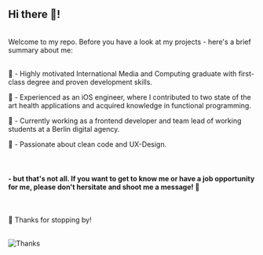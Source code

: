 ## Hi there 👋!

<br/>
Welcome to my repo. Before you have a look at my projects - here's a brief summary about me: <br/><br/>

<!--
**JossBa/jossba** is a ✨ _special_ ✨ repository because its `README.md` (this file) appears on your GitHub profile.

Here are some ideas to get you started:

- 🔭 I’m currently working on ...
- 🌱 I’m currently learning ...
- 👯 I’m looking to collaborate on ...
- 🤔 I’m looking for help with ...
- 💬 Ask me about ...
- 📫 How to reach me: ...
- 😄 Pronouns: ...
- ⚡ Fun fact: ...
-->
 🚀 - Highly motivated International Media and Computing graduate with first-class degree and proven development skills. <br/>
 
 📱 - Experienced as an iOS engineer, where I contributed to two state of the art health applications and acquired knowledge in functional programming. <br/>
 
 💼 - Currently working as a frontend developer and team lead of working students at a Berlin digital agency. <br/>
 
 💜 - Passionate about clean code and UX-Design.<br/><br/><br/>

#### - but that's not all. If you want to get to know me or have a job opportunity for me, please don't hersitate and shoot me a message! 📨
<br/>

🙏 Thanks for stopping by! <br/><br/>

![Thanks](https://media.giphy.com/media/3oEjHWXddcCOGZNmFO/giphy.gif)

